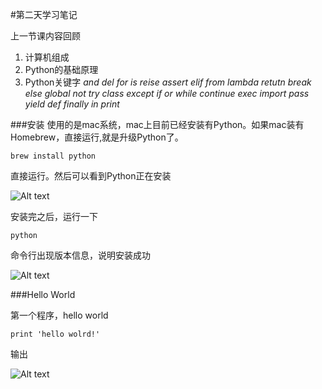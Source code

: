 #第二天学习笔记

上一节课内容回顾
1. 计算机组成
2. Python的基础原理
3. Python关键字
*_and    del    for    is    reise    assert    elif    from    lambda     retutn    break    else    global    not    try    class    except    if    or    while    continue    exec    import    pass    yield    def    finally    in    print_*

###安装
使用的是mac系统，mac上目前已经安装有Python。如果mac装有Homebrew，直接运行,就是升级Python了。

`brew install python`

直接运行。然后可以看到Python正在安装

![Alt text](https://github.com/weizongqi1990/learn_python/blob/master/2016-04-03%2022:00/installing.png?raw=true)

安装完之后，运行一下

`python`

命令行出现版本信息，说明安装成功

![Alt text](https://github.com/weizongqi1990/learn_python/blob/master/2016-04-03%2022:00/install-success.png?raw=true)

###Hello World

第一个程序，hello world

`print 'hello wolrd!'`

输出

![Alt text](https://github.com/weizongqi1990/learn_python/blob/master/2016-04-03%2022:00/helloworld.png?raw=true)
